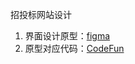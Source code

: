 招投标网站设计

1. 界面设计原型：[figma](https://www.figma.com/community/file/1080310710617587386)
2. 原型对应代码：[CodeFun](https://ide.code.fun/projects/659128cd1bf67f00113d0c05/pages)
